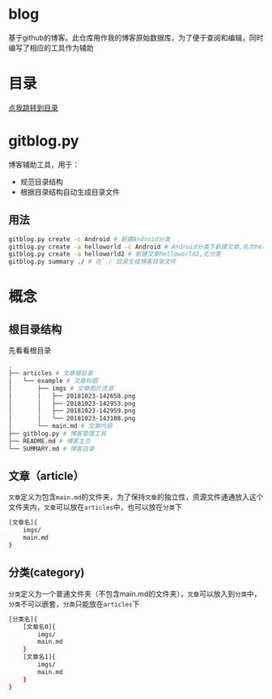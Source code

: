# blog

基于github的博客。此仓库用作我的博客原始数据库，为了便于查阅和编辑，同时编写了相应的工具作为辅助

# 目录

[点我跳转到目录](./SUMMARY.md)

# gitblog.py

博客辅助工具，用于：

- 规范目录结构
- 根据目录结构自动生成目录文件 

## 用法

```bash
gitblog.py create -c Android # 新建Android分类
gitblog.py create -a helloworld -c Android # Android分类下新建文章,名为helloworld
gitblog.py create -a helloworld2 # 新建文章helloworld2,无分类
gitblog.py summary ./ # 在`./`目录生成博客目录文件
```

# 概念

## 根目录结构
先看看根目录
```bash
.
├── articles # 文章根目录
│   └── example # 文章标题
│       ├── imgs # 文章图片资源
│       │   ├── 20181023-142658.png
│       │   ├── 20181023-142953.png
│       │   ├── 20181023-142959.png
│       │   └── 20181023-143108.png
│       └── main.md # 文章内容
├── gitblog.py # 博客管理工具
├── README.md # 博客主页
└── SUMMARY.md # 博客目录
```

## 文章（article）

`文章`定义为包含`main.md`的文件夹，为了保持`文章`的独立性，资源文件通通放入这个文件夹内，`文章`可以放在`articles`中，也可以放在`分类`下
```bash
[文章名]{
	imgs/
	main.md
}
```

## 分类(category)

`分类`定义为一个普通文件夹（不包含main.md的文件夹），`文章`可以放入到`分类`中，`分类`不可以嵌套，`分类`只能放在`articles`下
```bash
[分类名]{
	[文章名0]{
		imgs/
		main.md
	}
	[文章名1]{
		imgs/
		main.md
	}
}
```
